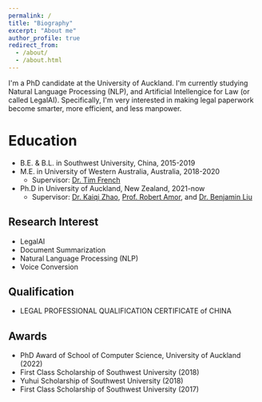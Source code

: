 ```yaml
---
permalink: /
title: "Biography"
excerpt: "About me"
author_profile: true
redirect_from: 
  - /about/
  - /about.html
---
```


I'm a PhD candidate at the University of Auckland. I'm currently studying Natural Language Processing (NLP), and Artificial Intellengice for Law (or called LegalAI). Specifically, I'm very interested in making legal paperwork become smarter, more efficient, and less manpower. 

Education
======
* B.E. & B.L. in Southwest University, China, 2015-2019
* M.E. in University of Western Australia, Australia, 2018-2020
  * Supervisor: [Dr. Tim French](https://research-repository.uwa.edu.au/en/persons/tim-french)
* Ph.D in University of Auckland, New Zealand, 2021-now
  * Supervisor: [Dr. Kaiqi Zhao](https://kaiqi.blogs.auckland.ac.nz/), [Prof. Robert Amor](https://cs.auckland.ac.nz/~trebor/), and [Dr. Benjamin Liu](https://profiles.auckland.ac.nz/b-liu)


Research Interest
------
* LegalAI
* Document Summarization
* Natural Language Processing (NLP)
* Voice Conversion

Qualification
------
* LEGAL PROFESSIONAL QUALIFICATION CERTIFICATE of CHINA

Awards
------
* PhD Award of School of Computer Science, University of Auckland (2022)
* First Class Scholarship of Southwest University (2018)
* Yuhui Scholarship of Southwest University (2018)
* First Class Scholarship of Southwest University (2017)




